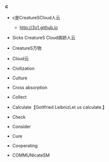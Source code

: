 ### c
* c是CreatureSCloud人云
  * http://3v1.github.io

* Sicks CreatureS Cloud病娇人云
* CreatureS万物
* Cloud云
* Civilization
* Culture
* Cross absorption
* Collect
* Calculate【Gottfried LeibnizLet us calculate.】
* Check
* Consider
* Cure
* Cooperating
* COMMUNIcateSM
